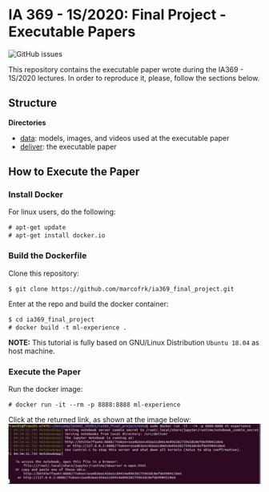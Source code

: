 # IA 369 - 1S/2020: Final Project - Executable Papers
![GitHub issues][license]

This repository contains the executable paper wrote during the IA369 - 1S/2020 lectures.
In order to reproduce it, please, follow the sections below.

## Structure

**Directories**
* [data][data]: models, images, and videos used at the executable paper
* [deliver][deliver]: the executable paper

## How to Execute the Paper

### Install Docker
For linux users, do the following:
```console
# apt-get update
# apt-get install docker.io
```

### Build the Dockerfile
Clone this repository:
```console
$ git clone https://github.com/marcofrk/ia369_final_project.git
```

Enter at the repo and build the docker container:
```console
$ cd ia369_final_project
# docker build -t ml-experience .
```


**NOTE:**
This tutorial is fully based on GNU/Linux Distribution `Ubuntu 18.04` as host machine.

### Execute the Paper
Run the docker image:
```console
# docker run -it --rm -p 8888:8888 ml-experience
```
Click at the returned link, as shown at the image below:
![img](data/images/docker_run.png)

[data]: https://github.com/marcofrk/ia369_final_project/tree/master/data
[deliver]: https://github.com/marcofrk/ia369_final_project/tree/master/deliver
[License]: https://img.shields.io/badge/License-MIT-blue

